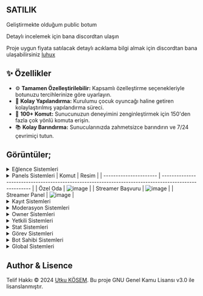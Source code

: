 ## SATILIK
Geliştirmekte olduğum public botum

Detaylı incelemek için bana discordtan ulaşın

Proje uygun fiyata satılacak detaylı acıklama bilgi almak için discordtan bana ulaşabilirsiniz [luhux](https://discord.com/users/341592492224806914)

## ✨ Özellikler

- ⚙️ **Tamamen Özelleştirilebilir:** Kapsamlı özelleştirme seçenekleriyle botunuzu tercihlerinize göre uyarlayın.
- 📝 **Kolay Yapılandırma:** Kurulumu çocuk oyuncağı haline getiren kolaylaştırılmış yapılandırma süreci.
- 💯 **100+ Komut:** Sunucunuzun deneyimini zenginleştirmek için 150'den fazla çok yönlü komuta erişin.
- 📚 **Kolay Barındırma:** Sunucularınızda zahmetsizce barındırın ve 7/24 çevrimiçi tutun.


## Görüntüler;
<details>
  <summary>Eğlence Sistemleri</summary>

| Komut                  | Resim                                                                                                  |
| ---------------------- | ------------------------------------------------------------------------------------------------------ |
| Envanter | <img alt="image" src= "https://github.com/user-attachments/assets/ad0ededf-f0d0-47d4-9695-4668a0300e3f"> |
| Evlilik | <img alt="image" src= "https://github.com/user-attachments/assets/c3acc7d2-f21a-4083-bc34-348ea27c51d5"> |
| Shop | <img alt="image" src= "https://github.com/user-attachments/assets/a0ba3986-c7f5-443f-a8f4-2567a4531cc8"> |
| Hediye Sistemi | <img alt="image" src= "https://github.com/user-attachments/assets/c6c2790c-7cfb-412a-b8d6-d5387948e990"> |
| Slot Sistemi | <img alt="image" src= "https://github.com/user-attachments/assets/bd15e649-2d97-4e62-adcd-e9b436a3ccba"> |
| Daily | <img alt="image" src= "https://github.com/user-attachments/assets/41d809bc-464d-4929-8397-f5a28f723139"> |
| Genel Komutlar Eğlence | <img alt="image" src= "https://github.com/user-attachments/assets/3d9605c1-f294-4f64-bb71-1a8331b97b50"> |


</details>
<details>
  <summary>Panels Sistemleri
| Komut                  | Resim                                                                                                  |
| ---------------------- | ------------------------------------------------------------------------------------------------------ |
| Özel Oda | <img alt="image" src= "https://github.com/user-attachments/assets/f4af7a55-b4cb-4620-a1d2-ac86bd24dae4"> |
| Streamer Başvuru | <img alt="image" src= "https://github.com/user-attachments/assets/4849660b-144b-466b-89a5-93c1efdb1667"> |
| Streamer Panel | <img alt="image" src= "https://github.com/user-attachments/assets/d7fa4893-82b8-4037-988e-0851f76275b7"> |
</details>
<details>
  <summary>Kayıt Sistemleri</summary>
</details>
<details>
  <summary>Moderasyon Sistemleri</summary>
</details>
<details>
  <summary>Owner Sistemleri</summary>
</details>
<details>
  <summary>Yetkili Sistemleri</summary>
</details>
<details>
  <summary>Stat Sistemleri</summary>
</details>
<details>
  <summary>Görev Sistemleri</summary>
</details>
<details>
  <summary>Bot Sahibi Sistemleri</summary>
</details>
<details>
  <summary>Global Sistemleri</summary>
</details>


##  Author & Lisence
Telif Hakkı © 2024 [Utku KÖSEM](https://github.com/utw0). Bu proje GNU Genel Kamu Lisansı v3.0 ile lisanslanmıştır.
